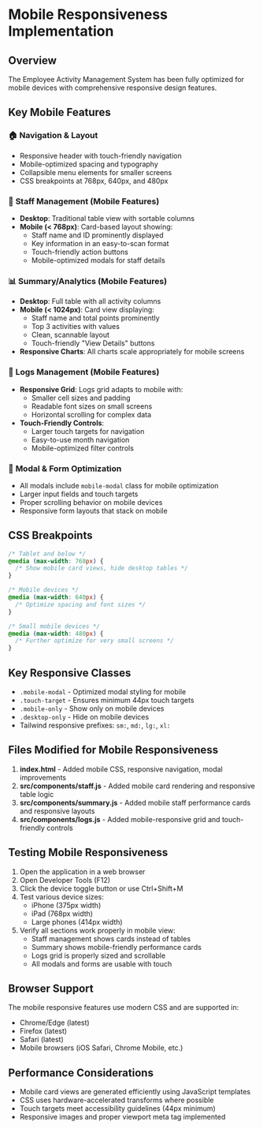 # Mobile Responsiveness Implementation

## Overview
The Employee Activity Management System has been fully optimized for mobile devices with comprehensive responsive design features.

## Key Mobile Features

### 🏠 **Navigation & Layout**
- Responsive header with touch-friendly navigation
- Mobile-optimized spacing and typography
- Collapsible menu elements for smaller screens
- CSS breakpoints at 768px, 640px, and 480px

### 👥 **Staff Management (Mobile Features)**
- **Desktop**: Traditional table view with sortable columns
- **Mobile (< 768px)**: Card-based layout showing:
  - Staff name and ID prominently displayed
  - Key information in an easy-to-scan format
  - Touch-friendly action buttons
  - Mobile-optimized modals for staff details

### 📊 **Summary/Analytics (Mobile Features)**
- **Desktop**: Full table with all activity columns
- **Mobile (< 1024px)**: Card view displaying:
  - Staff name and total points prominently
  - Top 3 activities with values
  - Clean, scannable layout
  - Touch-friendly "View Details" buttons
- **Responsive Charts**: All charts scale appropriately for mobile screens

### 📝 **Logs Management (Mobile Features)**
- **Responsive Grid**: Logs grid adapts to mobile with:
  - Smaller cell sizes and padding
  - Readable font sizes on small screens
  - Horizontal scrolling for complex data
- **Touch-Friendly Controls**:
  - Larger touch targets for navigation
  - Easy-to-use month navigation
  - Mobile-optimized filter controls

### 📱 **Modal & Form Optimization**
- All modals include `mobile-modal` class for mobile optimization
- Larger input fields and touch targets
- Proper scrolling behavior on mobile devices
- Responsive form layouts that stack on mobile

## CSS Breakpoints

```css
/* Tablet and below */
@media (max-width: 768px) {
  /* Show mobile card views, hide desktop tables */
}

/* Mobile devices */
@media (max-width: 640px) {
  /* Optimize spacing and font sizes */
}

/* Small mobile devices */
@media (max-width: 480px) {
  /* Further optimize for very small screens */
}
```

## Key Responsive Classes

- `.mobile-modal` - Optimized modal styling for mobile
- `.touch-target` - Ensures minimum 44px touch targets
- `.mobile-only` - Show only on mobile devices
- `.desktop-only` - Hide on mobile devices
- Tailwind responsive prefixes: `sm:`, `md:`, `lg:`, `xl:`

## Files Modified for Mobile Responsiveness

1. **index.html** - Added mobile CSS, responsive navigation, modal improvements
2. **src/components/staff.js** - Added mobile card rendering and responsive table logic
3. **src/components/summary.js** - Added mobile staff performance cards and responsive layouts
4. **src/components/logs.js** - Added mobile-responsive grid and touch-friendly controls

## Testing Mobile Responsiveness

1. Open the application in a web browser
2. Open Developer Tools (F12)
3. Click the device toggle button or use Ctrl+Shift+M
4. Test various device sizes:
   - iPhone (375px width)
   - iPad (768px width)
   - Large phones (414px width)
5. Verify all sections work properly in mobile view:
   - Staff management shows cards instead of tables
   - Summary shows mobile-friendly performance cards
   - Logs grid is properly sized and scrollable
   - All modals and forms are usable with touch

## Browser Support

The mobile responsive features use modern CSS and are supported in:
- Chrome/Edge (latest)
- Firefox (latest)
- Safari (latest)
- Mobile browsers (iOS Safari, Chrome Mobile, etc.)

## Performance Considerations

- Mobile card views are generated efficiently using JavaScript templates
- CSS uses hardware-accelerated transforms where possible
- Touch targets meet accessibility guidelines (44px minimum)
- Responsive images and proper viewport meta tag implemented
